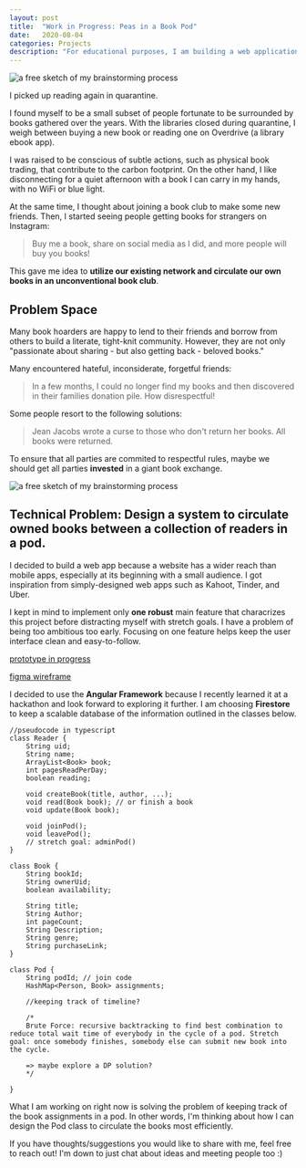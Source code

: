```yaml
---
layout: post
title:  "Work in Progress: Peas in a Book Pod"
date:   2020-08-04
categories: Projects
description: "For educational purposes, I am building a web application to practice my system design skills and to learn a new framework. The goal of the application is to circulate privately owned books between readers in a book pod. I want to design an efficient exchange algorithm to accommodate every members who read at different pace and to reduce the wait time between each books by matching strategically who gets which book at each point in the cycle. This is a work in progress."
---
```


![a free sketch of my brainstorming process](../../../../assets/img/landing_page.png)

I picked up reading again in quarantine.

I found myself to be a small subset of people fortunate to be surrounded by books gathered over the years. With the libraries closed during quarantine, I weigh between buying a new book or reading one on Overdrive (a library ebook app).

I was raised to be conscious of subtle actions, such as physical book trading, that contribute to the carbon footprint. On the other hand, I like disconnecting for a quiet afternoon with a book I can carry in my hands, with no WiFi or blue light. 

At the same time, I thought about joining a book club to make some new friends. Then, I started seeing people getting books for strangers on Instagram: 

> Buy me a book, share on social media as I did, and more people will buy you books!

This gave me idea to **utilize our existing network and circulate our own books in an unconventional book club**.

## Problem Space

Many book hoarders are happy to lend to their friends and borrow from others to build a literate, tight-knit community. However, they are not only "passionate about sharing - but also getting back - beloved books." 

Many encountered hateful, inconsiderate, forgetful friends:
> In a few months, I could no longer find my books and then discovered in their families donation pile. How disrespectful!

Some people resort to the following solutions:

> Jean Jacobs wrote a curse to those who don't return her books. All books were returned.

To ensure that all parties are commited to respectful rules, maybe we should get all parties **invested** in a giant book exchange.

![a free sketch of my brainstorming process](../../../../assets/img/whiteboard_brainstorm.png)

## Technical Problem: Design a system to circulate owned books between a collection of readers in a pod.

I decided to build a web app because a website has a wider reach than mobile apps, especially at its beginning with a small audience. I got inspiration from simply-designed web apps such as Kahoot, Tinder, and Uber. 

I kept in mind to implement only **one robust** main feature that characrizes this project before distracting myself with stretch goals. I have a problem of being too ambitious too early. Focusing on one feature helps keep the user interface clean and easy-to-follow.

[prototype in progress](https://www.figma.com/proto/y1203BjQzYBTxTdXYUfkvM/Peas-in-a-Book-Pod?node-id=22%3A0&scaling=scale-down)

[figma wireframe](https://www.figma.com/file/y1203BjQzYBTxTdXYUfkvM/Peas-in-a-Book-Pod?node-id=0%3A1)

I decided to use the **Angular Framework** because I recently learned it at a hackathon and look forward to exploring it further. I am choosing **Firestore** to keep a scalable database of the information outlined in the classes below.

```
//pseudocode in typescript
class Reader {
    String uid;
    String name;
    ArrayList<Book> book;
    int pagesReadPerDay;
    boolean reading;

    void createBook(title, author, ...);
    void read(Book book); // or finish a book
    void update(Book book);

    void joinPod();
    void leavePod();
    // stretch goal: adminPod()
}

class Book {
    String bookId;
    String ownerUid;
    boolean availability;

    String title;
    String Author;
    int pageCount;
    String Description;
    String genre;
    String purchaseLink;
}

class Pod {
    String podId; // join code
    HashMap<Person, Book> assignments;
    
    //keeping track of timeline? 

    /* 
    Brute Force: recursive backtracking to find best combination to reduce total wait time of everybody in the cycle of a pod. Stretch goal: once somebody finishes, somebody else can submit new book into the cycle.

    => maybe explore a DP solution?
    */

}

```
What I am working on right now is solving the problem of keeping track of the book assignments in a pod. In other words, I'm thinking about how I can design the Pod class to circulate the books most efficiently.

If you have thoughts/suggestions you would like to share with me, feel free to reach out! I'm down to just chat about ideas and meeting people too :)
 